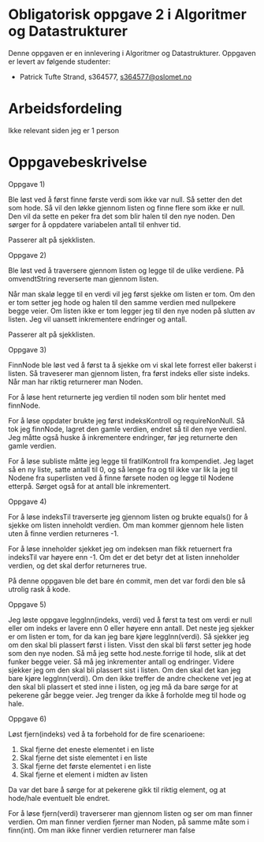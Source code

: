 # Obligatorisk oppgave 2 i Algoritmer og Datastrukturer

Denne oppgaven er en innlevering i Algoritmer og Datastrukturer. 
Oppgaven er levert av følgende studenter:
* Patrick Tufte Strand, s364577, s364577@oslomet.no

# Arbeidsfordeling

Ikke relevant siden jeg er 1 person

# Oppgavebeskrivelse

Oppgave 1)

Ble løst ved å først finne første verdi som ikke var null. Så setter den det
som hode. Så vil den løkke gjennom listen og finne flere som ikke er null. Den
vil da sette en peker fra det som blir halen til den nye noden. Den sørger for
å oppdatere variabelen antall til enhver tid.

Passerer alt på sjekklisten.

Oppgave 2)

Ble løst ved å traversere gjennom listen og legge til de ulike verdiene.
På omvendtString reverserte man gjennom listen.

Når man skalø legge til en verdi vil jeg først sjekke om listen er tom.
Om den er tom setter jeg hode og halen til den samme verdien med nullpekere
begge veier. Om listen ikke er tom legger jeg til den nye noden på slutten av listen.
Jeg vil uansett inkrementere endringer og antall.

Passerer alt på sjekklisten.

Oppgave 3)

FinnNode ble løst ved å først ta å sjekke om vi skal
lete forrest eller bakerst i listen.
Så traveserer man gjennom listen, fra først indeks
eller siste indeks. Når man har riktig returnerer man
Noden.

For å løse hent returnerte jeg verdien til noden
som blir hentet med finnNode.

For å løse oppdater brukte jeg først indeksKontroll
og requireNonNull. Så tok jeg finnNode,
lagret den gamle verdien, endret så til den nye verdienl.
Jeg måtte også huske å inkrementere endringer, før 
jeg returnerte den gamle verdien.

For å løse subliste måtte jeg legge til fratilKontroll
fra kompendiet. Jeg laget så en ny liste,
satte antall til 0,
og så lenge fra og til ikke var lik la jeg til
Nodene fra superlisten ved å finne førsete noden
og legge til Nodene etterpå. Sørget også for at
antall ble inkrementert.

Oppgave 4)

For å løse indeksTil traverserte jeg gjennom
listen og brukte equals() for å sjekke om 
listen inneholdt verdien. Om man kommer 
gjennom hele listen uten å finne verdien returneres
-1.

For å løse inneholder sjekket jeg om indeksen
man fikk retuernert fra indeksTil var høyere
enn -1. Om det er det betyr det at listen
inneholder verdien, og det skal derfor returneres
true.

På denne oppgaven ble det bare én commit, men
det var fordi den ble så utrolig rask å kode.

Oppgave 5)

Jeg løste oppgave leggInn(indeks, verdi)
ved å først ta test om verdi er null eller
om indeks er lavere enn 0 eller høyere enn antall.
Det neste jeg sjekker er om listen er tom,
for da kan jeg bare kjøre leggInn(verdi).
Så sjekker jeg om den skal bli plassert først i listen.
Visst den skal bli først setter jeg hode som den nye noden.
Så må jeg sette hod.neste.forrige til hode, slik at det funker begge veier.
Så må jeg inkrementer antall og endringer.
Videre sjekker jeg om den skal bli plassert sist i listen.
Om den skal det kan jeg bare kjøre leggInn(verdi).
Om den ikke treffer de andre checkene vet jeg at den
skal bli plassert et sted inne i listen, og jeg må
da bare sørge for at pekerene går begge veier.
Jeg trenger da ikke å forholde meg til hode og hale.

Oppgave 6)

Løst fjern(indeks) ved å ta forbehold for de fire scenarioene:

1. Skal fjerne det eneste elementet i en liste
2. Skal fjerne det siste elementet i en liste
3. Skal fjerne det første elementet i en liste
4. Skal fjerne et element i midten av listen

Da var det bare å sørge for at pekerene gikk til riktig
element, og at hode/hale eventuelt ble endret.

For å løse fjern(verdi) traverserer man gjennom
listen og ser om man finner verdien. Om man finner verdien
fjerner man Noden, på samme måte som i finn(int).
Om man ikke finner verdien returnerer man false
